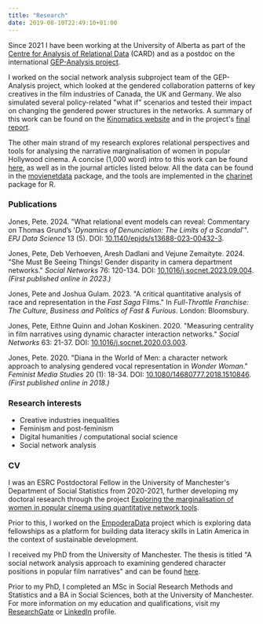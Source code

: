```yaml
---
title: "Research"
date: 2019-08-10T22:49:10+01:00
---
```


Since 2021 I have been working at the University of Alberta as part of the [Centre for Analysis of Relational Data](https://kinomatics.com/about/card-lab/) (CARD) and as a postdoc on the international [GEP-Analysis project](https://kinomatics.com/gepanalysis/). 

I worked on the social network analysis subproject team of the GEP-Analysis project, which looked at the gendered collaboration patterns of key creatives in the film industries of Canada, the UK and Germany. We also simulated several policy-related "what if" scenarios and tested their impact on changing the gendered power structures in the networks.
A summary of this work can be found on the [Kinomatics website](https://kinomatics.com/gep_networks/) and in the project's [final report](https://opus4.kobv.de/opus4-filmuniversitaet/frontdoor/index/index/docId/390). 

The other main strand of my research explores relational perspectives and tools for analysing the narrative marginalisation of women in popular Hollywood cinema. A concise (1,000 word) intro to this work can be found [here](https://femquant.squarespace.com/blog/2020/5/25/character-networks-and-the-narrative-marginalisation-of-women-in-popular-cinema), as well as in the journal articles listed below. All the data can be found in the [movienetdata](https://codeberg.org/pjphd/movienetdata) package, and the tools are implemented in the [charinet](https://codeberg.org/pjphd/charinet) package for R.

### Publications

Jones, Pete. 2024. "What relational event models can reveal: Commentary on Thomas Grund’s '*Dynamics of Denunciation: The Limits of a Scandal*'". *EPJ Data Science* 13 (5). DOI: [10.1140/epjds/s13688-023-00432-3](https://doi.org/10.1140/epjds/s13688-023-00432-3).

Jones, Pete, Deb Verhoeven, Aresh Dadlani and Vejune Zemaityte. 2024. "She Must Be Seeing Things! Gender disparity in camera department networks." *Social Networks* 76: 120-134. DOI: [10.1016/j.socnet.2023.09.004](https://doi.org/10.1016/j.socnet.2023.09.004). *(First published online in 2023.)*

Jones, Pete and Joshua Gulam. 2023. "A critical quantitative analysis of race and representation in the *Fast Saga* Films." In *Full-Throttle Franchise: The Culture, Business and Politics of Fast & Furious*. London: Bloomsbury.

Jones, Pete, Eithne Quinn and Johan Koskinen. 2020. "Measuring centrality in film narratives using dynamic character interaction networks." *Social Networks* 63: 21-37. DOI: [10.1016/j.socnet.2020.03.003](https://doi.org/10.1016/j.socnet.2020.03.003).

Jones, Pete. 2020. "Diana in the World of Men: a character network approach to analysing gendered vocal representation in *Wonder Woman*." *Feminist Media Studies* 20 (1): 18-34. DOI: [10.1080/14680777.2018.1510846](https://doi.org/10.1080/14680777.2018.1510846). *(First published online in 2018.)*

### Research interests

- Creative industries inequalities
- Feminism and post-feminism
- Digital humanities / computational social science
- Social network analysis

### CV

I was an ESRC Postdoctoral Fellow in the University of Manchester's Department of Social Statistics from 2020-2021, further developing my doctoral research through the project [Exploring the marginalisation of women in popular cinema using quantitative network tools](https://gtr.ukri.org/projects?ref=ES%2FV011472%2F1). 

Prior to this, I worked on the [EmpoderaData](https://datapopalliance.org/empoderadata-project/) project which is exploring data fellowships as a platform for building data literacy skills in Latin America in the context of sustainable development.

I received my PhD from the University of Manchester. The thesis is titled "A social network analysis approach to examining gendered character positions in popular film narratives" and can be found [here](https://www.research.manchester.ac.uk/portal/en/theses/a-social-network-analysis-approach-to-examining-gendered-character-positions-in-popular-film-narratives(76aa86f6-1c00-4d01-830f-1e6dafe4d798).html). 

Prior to my PhD, I completed an MSc in Social Research Methods and Statistics and a BA in Social Sciences, both at the University of Manchester. For more information on my education and qualifications, visit my [ResearchGate](https://www.researchgate.net/profile/Pete_Jones6) or [LinkedIn](https://www.linkedin.com/in/pete-jones-13b955105/) profile.
